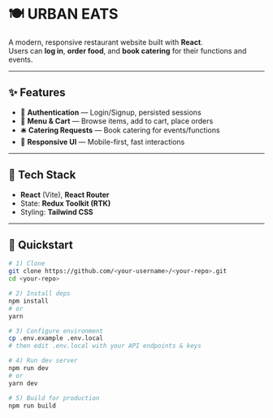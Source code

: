 # 🍽️ URBAN EATS

A modern, responsive restaurant website built with **React**.  
Users can **log in**, **order food**, and **book catering** for their functions and events.

---

## ✨ Features

- 🔐 **Authentication** — Login/Signup, persisted sessions
- 🧾 **Menu & Cart** — Browse items, add to cart, place orders
- 🛎️ **Catering Requests** — Book catering for events/functions
- 📱 **Responsive UI** — Mobile-first, fast interactions


---

## 🧰 Tech Stack

- **React** (Vite), **React Router**
- State: **Redux Toolkit (RTK)**
- Styling: **Tailwind CSS**



---

## 🚀 Quickstart

```bash
# 1) Clone
git clone https://github.com/<your-username>/<your-repo>.git
cd <your-repo>

# 2) Install deps
npm install
# or
yarn

# 3) Configure environment
cp .env.example .env.local
# then edit .env.local with your API endpoints & keys

# 4) Run dev server
npm run dev
# or
yarn dev

# 5) Build for production
npm run build